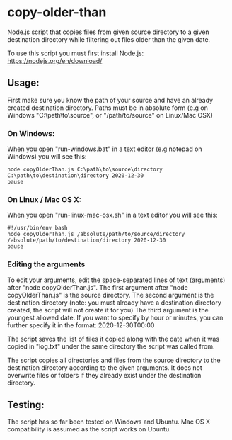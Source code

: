 # copy-older-than

Node.js script that copies files from given source directory to a given destination directory while filtering out files older than the given date.

To use this script you must first install Node.js: https://nodejs.org/en/download/

## Usage:

First make sure you know the path of your source and have an already created destination directory.
Paths must be in absolute form (e.g on Windows "C:\path\to\source", or "/path/to/source" on Linux/Mac OSX)



### On Windows:

When you open "run-windows.bat" in a text editor (e.g notepad on Windows) you will see this:
```
node copyOlderThan.js C:\path\to\source\directory C:\path\to\destination\directory 2020-12-30
pause
```

### On Linux / Mac OS X:

When you open "run-linux-mac-osx.sh" in a text editor you will see this:
```
#!/usr/bin/env bash
node copyOlderThan.js /absolute/path/to/source/directory /absolute/path/to/destination/directory 2020-12-30
pause
```

### Editing the arguments

To edit your arguments, edit the space-separated lines of text (arguments) after "node copyOlderThan.js".
The first argument after "node copyOlderThan.js" is the source directory.
The second argument is the destination directory (note: you must already have a destination directory created, the script will not create it for you)
The third argument is the youngest allowed date. If you want to specify by hour or minutes, you can further specify it in the format: 2020-12-30T00:00


The script saves the list of files it copied along with the date when it was copied in "log.txt" under the same directory the script was called from.

The script copies all directories and files from the source directory to the destination directory according to the given arguments.
It does not overwrite files or folders if they already exist under the destination directory.


## Testing:

The script has so far been tested on Windows and Ubuntu. Mac OS X compatibility is assumed as the script works on Ubuntu.

